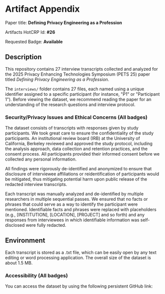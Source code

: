 # Artifact Appendix

Paper title: **Defining Privacy Engineering as a Profession**

Artifacts HotCRP Id: **#26**

Requested Badge: **Available**

## Description
This repository contains 27 interview transcripts collected and analyzed for the 2025 Privacy Enhancing Technologies Symposium (PETS 25) paper titled *Defining Privacy Engineering as a Profession*. 

The `interviews/` folder contains 27 files, each named using a unique identifier assigned to a specific participant (for instance, "P1" or "Participant 1"). Before viewing the dataset, we recommend reading the paper for an understanding of the research questions and interview protocol.

### Security/Privacy Issues and Ethical Concerns (All badges)
The dataset consists of transcripts with responses given by study participants. We took great care to ensure the confidentiality of the study participants. An institutional review board (IRB) at the University of California, Berkeley reviewed and approved the study protocol, including the analysis approach, data collection and retention practices, and the consent process. All participants provided their informed consent before we collected any personal information. 

All findings were rigorously de-identified and anonymized to ensure that disclosure of interviewee affiliations or reidentification of participants would be mitigated, thus mitigating potential harm upon public release of the redacted interview transcripts. 

Each transcript was manually analyzed and de-identified by multiple researchers in multiple sequential passes. We ensured that no facts or phrases that could serve as a way to identify the participant were mentioned. Identifiable facts and phrases were replaced with placeholders (e.g., [INSTITUTION], [LOCATION], [PROJECT] and so forth) and any responses from interviewees in which identifiable information was self-disclosed were fully redacted.

## Environment 
Each transcript is stored as a .txt file, which can be easily open by any text editing or word processing application. The overall size of the dataset is about 1.5 MB. 

### Accessibility (All badges)
You can access the dataset by using the following persistent GitHub link: 
